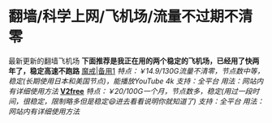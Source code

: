 # 翻墙/科学上网/飞机场/流量不过期不清零
最新更新的翻墙飞机场
**下面推荐是我正在用的两个稳定的飞机场，已经用了快两年了，稳定高速不跑路**
[魔戒](https://mojie.app/register?aff=1pWspTHg#tt)|[备用1](https://mojie.co/register?aff=1pWspTHg#tt)
*特点：￥14.9/130G流量不清零，节点数中等，稳定(长期使用日本和美国节点)，能播放YouTube 4k*
*支持：全平台*
*用法：网站内有详细使用方法*
**[V2free](https://w1.v2free.cc/auth/register?code=QKu7#tt)** 
*特点：￥20/100G一个月，节点数多，稳定(用过一段时间，很稳定，限制略多但是稳定😄进去看看说明你就知道了)*
*支持：全平台*
*用法：网站内有详细使用方法*
